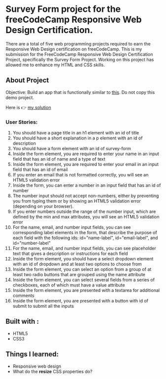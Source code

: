 # Survey Form project for the freeCodeCamp Responsive Web Design Certification.

There are a total of five web programming projects required to earn the Responsive Web Design certification on freeCodeCamp.
This is my submission for the FreeCodeCamp Responsive Web Design Certification Project, specifically the Survey Form Project.
Working on this project has allowed me to enhance my HTML and CSS skills.





## About Project

Objective: Build an app that is functionally similar to [this](https://survey-form.freecodecamp.rocks). Do not copy this demo project.

Here is 👉 [my solution](https://penie1.github.io/Survey-Form/)

### User Stories:
1. You should have a page title in an h1 element with an id of title
2. You should have a short explanation in a p element with an id of description
3. You should have a form element with an id of survey-form
4. Inside the form element, you are required to enter your name in an input field that has an id of name and a type of text
5. Inside the form element, you are required to enter your email in an input field that has an id of email
6. If you enter an email that is not formatted correctly, you will see an HTML5 validation error
7. Inside the form, you can enter a number in an input field that has an id of number
8. The number input should not accept non-numbers, either by preventing you from typing them or by showing an HTML5 validation error (depending on your browser).
9. If you enter numbers outside the range of the number input, which are defined by the min and max attributes, you will see an HTML5 validation error
10. For the name, email, and number input fields, you can see corresponding label elements in the form, that describe the purpose of each field with the following ids: id="name-label", id="email-label", and id="number-label"
11. For the name, email, and number input fields, you can see placeholder text that gives a description or instructions for each field
12. Inside the form element, you should have a select dropdown element with an id of dropdown and at least two options to choose from
13. Inside the form element, you can select an option from a group of at least two radio buttons that are grouped using the name attribute
14. Inside the form element, you can select several fields from a series of checkboxes, each of which must have a value attribute
15. Inside the form element, you are presented with a textarea for additional comments
16. Inside the form element, you are presented with a button with id of submit to submit all the inputs

 ## Built with :
 <ul>
   <li>HTML5</li>
   <li>CSS3</li>
 </ul>

 ## Things I learned:
  <ul>
    <li>Responsive web design</li>
    <li>What do the <strong>resize</strong> CSS properties do?</li>
  </ul>
 
